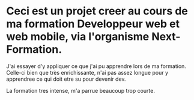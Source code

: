 # Ceci est un projet creer au cours de ma formation Developpeur web et web mobile, via l'organisme Next-Formation.

J'ai essayer d'y appliquer ce que j'ai pu apprendre lors de ma formation.
Celle-ci bien que très enrichissante, n'ai pas assez longue pour y apprendree ce qui doit etre su pour devenir dev.

La formation tres intense, m'a parrue beaucoup trop courte.
